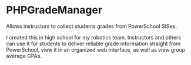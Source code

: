 # PHPGradeManager
Allows instructors to collect students grades from PowerSchool SISes.

I created this in high school for my robotics team. Instructors and others can use it for students to deliver reliable grade information straight from PowerSchool, view it in an organized web interface, as well as view group average GPAs.
